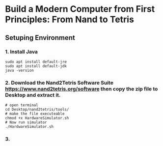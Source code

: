 # Build a Modern Computer from First Principles: From Nand to Tetris

## Setuping Environment
### 1. Install Java 
```
sudo apt install default-jre
sudo apt install default-jdk
java -version
```
### 2. Download the Nand2Tetris Software Suite https://www.nand2tetris.org/software then copy the zip file to Desktop and extract it. 
````
# open terminal 
cd Desktop/nand2tetris/tools/
# make the file executeable
chmod +x HardwareSimulator.sh
# Now run simulator
./HardwareSimulator.sh
````
### 3. 
